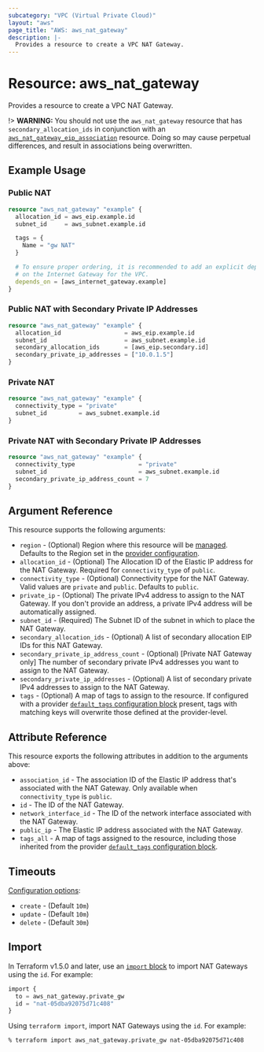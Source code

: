 ```yaml
---
subcategory: "VPC (Virtual Private Cloud)"
layout: "aws"
page_title: "AWS: aws_nat_gateway"
description: |-
  Provides a resource to create a VPC NAT Gateway.
---
```


# Resource: aws_nat_gateway

Provides a resource to create a VPC NAT Gateway.

!> **WARNING:** You should not use the `aws_nat_gateway` resource that has `secondary_allocation_ids` in conjunction with an [`aws_nat_gateway_eip_association`](nat_gateway_eip_association.html) resource. Doing so may cause perpetual differences, and result in associations being overwritten.

## Example Usage

### Public NAT

```terraform
resource "aws_nat_gateway" "example" {
  allocation_id = aws_eip.example.id
  subnet_id     = aws_subnet.example.id

  tags = {
    Name = "gw NAT"
  }

  # To ensure proper ordering, it is recommended to add an explicit dependency
  # on the Internet Gateway for the VPC.
  depends_on = [aws_internet_gateway.example]
}
```

### Public NAT with Secondary Private IP Addresses

```terraform
resource "aws_nat_gateway" "example" {
  allocation_id                  = aws_eip.example.id
  subnet_id                      = aws_subnet.example.id
  secondary_allocation_ids       = [aws_eip.secondary.id]
  secondary_private_ip_addresses = ["10.0.1.5"]
}
```

### Private NAT

```terraform
resource "aws_nat_gateway" "example" {
  connectivity_type = "private"
  subnet_id         = aws_subnet.example.id
}
```

### Private NAT with Secondary Private IP Addresses

```terraform
resource "aws_nat_gateway" "example" {
  connectivity_type                  = "private"
  subnet_id                          = aws_subnet.example.id
  secondary_private_ip_address_count = 7
}
```

## Argument Reference

This resource supports the following arguments:

* `region` - (Optional) Region where this resource will be [managed](https://docs.aws.amazon.com/general/latest/gr/rande.html#regional-endpoints). Defaults to the Region set in the [provider configuration](https://registry.terraform.io/providers/hashicorp/aws/latest/docs#aws-configuration-reference).
* `allocation_id` - (Optional) The Allocation ID of the Elastic IP address for the NAT Gateway. Required for `connectivity_type` of `public`.
* `connectivity_type` - (Optional) Connectivity type for the NAT Gateway. Valid values are `private` and `public`. Defaults to `public`.
* `private_ip` - (Optional) The private IPv4 address to assign to the NAT Gateway. If you don't provide an address, a private IPv4 address will be automatically assigned.
* `subnet_id` - (Required) The Subnet ID of the subnet in which to place the NAT Gateway.
* `secondary_allocation_ids` - (Optional) A list of secondary allocation EIP IDs for this NAT Gateway.
* `secondary_private_ip_address_count` - (Optional) [Private NAT Gateway only] The number of secondary private IPv4 addresses you want to assign to the NAT Gateway.
* `secondary_private_ip_addresses` - (Optional) A list of secondary private IPv4 addresses to assign to the NAT Gateway.
* `tags` - (Optional) A map of tags to assign to the resource. If configured with a provider [`default_tags` configuration block](https://registry.terraform.io/providers/hashicorp/aws/latest/docs#default_tags-configuration-block) present, tags with matching keys will overwrite those defined at the provider-level.

## Attribute Reference

This resource exports the following attributes in addition to the arguments above:

* `association_id` - The association ID of the Elastic IP address that's associated with the NAT Gateway. Only available when `connectivity_type` is `public`.
* `id` - The ID of the NAT Gateway.
* `network_interface_id` - The ID of the network interface associated with the NAT Gateway.
* `public_ip` - The Elastic IP address associated with the NAT Gateway.
* `tags_all` - A map of tags assigned to the resource, including those inherited from the provider [`default_tags` configuration block](https://registry.terraform.io/providers/hashicorp/aws/latest/docs#default_tags-configuration-block).

## Timeouts

[Configuration options](https://developer.hashicorp.com/terraform/language/resources/syntax#operation-timeouts):

- `create` - (Default `10m`)
- `update` - (Default `10m`)
- `delete` - (Default `30m`)

## Import

In Terraform v1.5.0 and later, use an [`import` block](https://developer.hashicorp.com/terraform/language/import) to import NAT Gateways using the `id`. For example:

```terraform
import {
  to = aws_nat_gateway.private_gw
  id = "nat-05dba92075d71c408"
}
```

Using `terraform import`, import NAT Gateways using the `id`. For example:

```console
% terraform import aws_nat_gateway.private_gw nat-05dba92075d71c408
```
